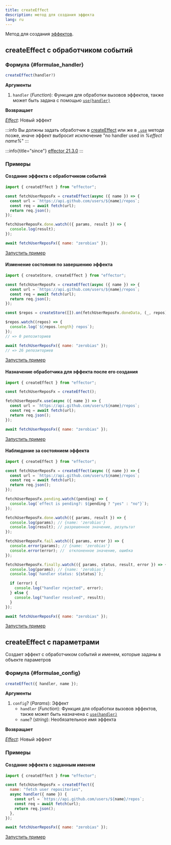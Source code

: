 ```yaml
---
title: createEffect
description: метод для создания эффекта
lang: ru
---
```


Метод для создания [эффектов](/ru/api/effector/Effect).

## createEffect с обработчиком событий

### Формула {#formulae_handler}

```typescript
createEffect(handler?)
```

**Аргументы**

1. `handler` (_Function_): Функция для обработки вызовов эффектов, также может быть задана с помощью [`use(handler)`](/ru/api/effector/Effect#use)

**Возвращает**

[_Effect_](/ru/api/effector/Effect): Новый эффект

:::info
Вы должны задать обработчик в [createEffect](/ru/api/effector/createEffect) или же в [`.use`](/ru/api/effector/Effect#use-handler) методе позже, иначе эффект выбросит исключение "no handler used in _%effect name%_"
:::

:::info{title="since"}
[effector 21.3.0](https://changelog.effector.dev/#effector-21-3-0)
:::

### Примеры

#### Создание эффекта с обработчиком событий

```js
import { createEffect } from "effector";

const fetchUserReposFx = createEffect(async ({ name }) => {
  const url = `https://api.github.com/users/${name}/repos`;
  const req = await fetch(url);
  return req.json();
});

fetchUserReposFx.done.watch(({ params, result }) => {
  console.log(result);
});

await fetchUserReposFx({ name: "zerobias" });
```

[Запустить пример](https://share.effector.dev/7K23rdej)

#### Изменение состояния по завершению эффекта

```js
import { createStore, createEffect } from "effector";

const fetchUserReposFx = createEffect(async ({ name }) => {
  const url = `https://api.github.com/users/${name}/repos`;
  const req = await fetch(url);
  return req.json();
});

const $repos = createStore([]).on(fetchUserReposFx.doneData, (_, repos) => repos);

$repos.watch((repos) => {
  console.log(`${repos.length} repos`);
});
// => 0 репозиториев

await fetchUserReposFx({ name: "zerobias" });
// => 26 репозиториев
```

[Запустить пример](https://share.effector.dev/uAJFC1XM)

#### Назначение обработчика для эффекта после его создания

```js
import { createEffect } from "effector";

const fetchUserReposFx = createEffect();

fetchUserReposFx.use(async ({ name }) => {
  const url = `https://api.github.com/users/${name}/repos`;
  const req = await fetch(url);
  return req.json();
});

await fetchUserReposFx({ name: "zerobias" });
```

[Запустить пример](https://share.effector.dev/e1QPH9Uq)

#### Наблюдение за состоянием эффекта

```js
import { createEffect } from "effector";

const fetchUserReposFx = createEffect(async ({ name }) => {
  const url = `https://api.github.com/users/${name}/repos`;
  const req = await fetch(url);
  return req.json();
});

fetchUserReposFx.pending.watch((pending) => {
  console.log(`effect is pending?: ${pending ? "yes" : "no"}`);
});

fetchUserReposFx.done.watch(({ params, result }) => {
  console.log(params); // {name: 'zerobias'}
  console.log(result); // разрешенное значение, результат
});

fetchUserReposFx.fail.watch(({ params, error }) => {
  console.error(params); // {name: 'zerobias'}
  console.error(error); //  отклоненное значение, ошибка
});

fetchUserReposFx.finally.watch(({ params, status, result, error }) => {
  console.log(params); // {name: 'zerobias'}
  console.log(`handler status: ${status}`);

  if (error) {
    console.log("handler rejected", error);
  } else {
    console.log("handler resolved", result);
  }
});

await fetchUserReposFx({ name: "zerobias" });
```

[Запустить пример](https://share.effector.dev/LeurvtYA)

## createEffect с параметрами

Создает эффект с обработчиком событий и именем, которые заданы в объекте параметров

### Формула {#formulae_config}

```typescript
createEffect({ handler, name });
```

**Аргументы**

1. `config`? (_Params_): Эффект
   - `handler` (_Function_): Функция для обработки вызовов эффектов, также может быть назначена с [`use(handler)`](#use)
   - `name`? (_string_): Необязательное имя эффекта

**Возвращает**

[_Effect_](/ru/api/effector/Effect): Новый эффект

### Примеры

#### Создание эффекта с заданным именем

```js
import { createEffect } from "effector";

const fetchUserReposFx = createEffect({
  name: "fetch user repositories",
  async handler({ name }) {
    const url = `https://api.github.com/users/${name}/repos`;
    const req = await fetch(url);
    return req.json();
  },
});

await fetchUserReposFx({ name: "zerobias" });
```

[Запустить пример](https://share.effector.dev/GynSzKee)
